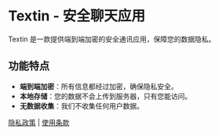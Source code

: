 
# Textin - 安全聊天应用
Textin 是一款提供端到端加密的安全通讯应用，保障您的数据隐私。

## 功能特点
- **端到端加密**：所有信息都经过加密，确保隐私安全。
- **本地存储**：您的数据不会上传到服务器，只有您能访问。
- **无数据收集**：我们不收集任何用户数据。

[隐私政策](privacy_en.html) | [使用条款](terms_en.html)
